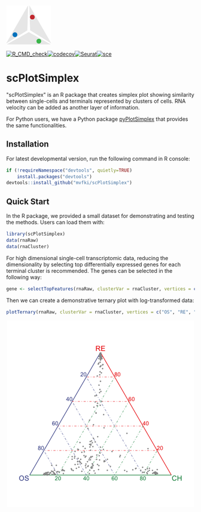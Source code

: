 <img src="https://github.com/mvfki/scPlotSimplex/raw/main/man/figures/logo.png" width="120">

[![R_CMD_check](https://github.com/mvfki/scPlotSimplex/actions/workflows/R_CMD_check.yml/badge.svg?branch=main)](https://github.com/mvfki/scPlotSimplex/actions/workflows/R_CMD_check.yml)[![codecov](https://codecov.io/gh/mvfki/scPlotSimplex/branch/main/graph/badge.svg?token=AYU2AOE25I)](https://codecov.io/gh/mvfki/scPlotSimplex)[![Seurat](https://img.shields.io/badge/Seurat-4.3.0-green)](https://cran.r-project.org/web/packages/Seurat/index.html)[![sce](https://img.shields.io/badge/SingleCellExperiment-1.22.0-green)](https://bioconductor.org/packages/release/bioc/html/SingleCellExperiment.html)

# scPlotSimplex

"scPlotSimplex" is an R package that creates simplex plot showing similarity between single-cells and terminals represented by clusters of cells. RNA velocity can be added as another layer of information.

For Python users, we have a Python package [pyPlotSimplex](https://github.com/mvfki/pyPlotSimplex) that provides the same functionalities.

## Installation

For latest developmental version, run the following command in R console:

```R
if (!requireNamespace("devtools", quietly=TRUE)
    install.packages("devtools")
devtools::install_github("mvfki/scPlotSimplex")
```

## Quick Start

In the R package, we provided a small dataset for demonstrating and testing the methods. Users can load them with:

```R
library(scPlotSimplex)
data(rnaRaw)
data(rnaCluster)
```

For high dimensional single-cell transcriptomic data, reducing the dimensionality by selecting top differentially expressed genes for each terminal cluster is recommended. The genes can be selected in the following way:

```R
gene <- selectTopFeatures(rnaRaw, clusterVar = rnaCluster, vertices = c("OS", "RE", "CH"))
```

Then we can create a demonstrative ternary plot with log-transformed data:

```R
plotTernary(rnaRaw, clusterVar = rnaCluster, vertices = c("OS", "RE", "CH"), features = gene)
```
<p align="center">
  <img src="https://github.com/mvfki/scPlotSimplex/raw/main/man/figures/ternary_example.png" alt="Ternary Example"/>
</p>
